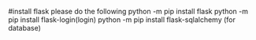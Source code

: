 #install flask please do the following
python -m pip install flask
python -m pip install flask-login(login)
python -m pip install flask-sqlalchemy (for database)